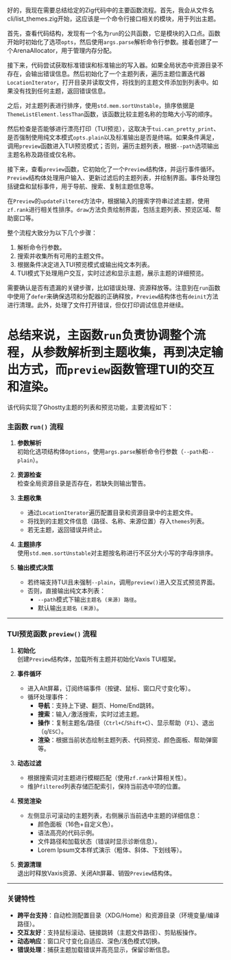 好的，我现在需要总结给定的Zig代码中的主要函数流程。首先，我会从文件名cli/list_themes.zig开始，这应该是一个命令行接口相关的模块，用于列出主题。

首先，查看代码结构，发现有一个名为`run`的公共函数，它是模块的入口点。函数开始时初始化了选项`opts`，然后使用`args.parse`解析命令行参数。接着创建了一个ArenaAllocator，用于管理内存分配。

接下来，代码尝试获取标准错误和标准输出的写入器。如果全局状态中资源目录不存在，会输出错误信息。然后初始化了一个主题列表，遍历主题位置迭代器`LocationIterator`，打开目录并读取文件，将找到的主题文件添加到列表中。如果没有找到任何主题，返回错误信息。

之后，对主题列表进行排序，使用`std.mem.sortUnstable`，排序依据是`ThemeListElement.lessThan`函数，该函数比较主题名称的忽略大小写的顺序。

然后检查是否能够进行漂亮打印（TUI预览），这取决于`tui.can_pretty_print`、是否强制使用纯文本模式`opts.plain`以及标准输出是否是终端。如果条件满足，调用`preview`函数进入TUI预览模式；否则，遍历主题列表，根据`--path`选项输出主题名称及路径或仅名称。

接下来，查看`preview`函数，它初始化了一个`Preview`结构体，并运行事件循环。`Preview`结构体处理用户输入、更新过滤后的主题列表，并绘制界面。事件处理包括键盘和鼠标事件，用于导航、搜索、复制主题信息等。

在`Preview`的`updateFiltered`方法中，根据输入的搜索字符串过滤主题，使用`zf.rank`进行相关性排序。`draw`方法负责绘制界面，包括主题列表、预览区域、帮助窗口等。

整个流程大致分为以下几个步骤：
1. 解析命令行参数。
2. 搜索并收集所有可用的主题文件。
3. 根据条件决定进入TUI预览模式或输出纯文本列表。
4. TUI模式下处理用户交互，实时过滤和显示主题，展示主题的详细预览。

需要确认是否有遗漏的关键步骤，比如错误处理、资源释放等。注意到在`run`函数中使用了`defer`来确保选项和分配器的正确释放，`Preview`结构体也有`deinit`方法进行清理。此外，处理了文件打开错误，但仅打印调试信息并继续。

总结来说，主函数`run`负责协调整个流程，从参数解析到主题收集，再到决定输出方式，而`preview`函数管理TUI的交互和渲染。
================================================
该代码实现了Ghostty主题的列表和预览功能，主要流程如下：

### 主函数 `run()` 流程
1. **参数解析**  
   初始化选项结构体`Options`，使用`args.parse`解析命令行参数（`--path`和`--plain`）。

2. **资源检查**  
   检查全局资源目录是否存在，若缺失则输出警告。

3. **主题收集**  
   - 通过`LocationIterator`遍历配置目录和资源目录中的主题文件。
   - 将找到的主题文件信息（路径、名称、来源位置）存入`themes`列表。
   - 若无主题，返回错误并终止。

4. **主题排序**  
   使用`std.mem.sortUnstable`对主题按名称进行不区分大小写的字母序排序。

5. **输出模式决策**  
   - 若终端支持TUI且未强制`--plain`，调用`preview()`进入交互式预览界面。
   - 否则，直接输出纯文本列表：
     - `--path`模式下输出`主题名 (来源) 路径`。
     - 默认输出`主题名 (来源)`。

---

### TUI预览函数 `preview()` 流程
1. **初始化**  
   创建`Preview`结构体，加载所有主题并初始化Vaxis TUI框架。

2. **事件循环**  
   - 进入Alt屏幕，订阅终端事件（按键、鼠标、窗口尺寸变化等）。
   - 循环处理事件：
     - **导航**：支持上下键、翻页、Home/End跳转。
     - **搜索**：输入`/`激活搜索，实时过滤主题。
     - **操作**：复制主题名/路径（`Ctrl+C`/`Shift+C`）、显示帮助（`F1`）、退出（`q`/`ESC`）。
     - **渲染**：根据当前状态绘制主题列表、代码预览、颜色面板、帮助弹窗等。

3. **动态过滤**  
   - 根据搜索词对主题进行模糊匹配（使用`zf.rank`计算相关性）。
   - 维护`filtered`列表存储匹配索引，保持当前选中项的位置。

4. **预览渲染**  
   - 左侧显示可滚动的主题列表，右侧展示当前选中主题的详细信息：
     - 颜色面板（16色+自定义色）。
     - 语法高亮的代码示例。
     - 文件路径和加载状态（错误时显示诊断信息）。
     - Lorem Ipsum文本样式演示（粗体、斜体、下划线等）。

5. **资源清理**  
   退出时释放Vaxis资源、关闭Alt屏幕、销毁`Preview`结构体。

---

### 关键特性
- **跨平台支持**：自动检测配置目录（XDG/Home）和资源目录（环境变量/编译路径）。
- **交互友好**：支持鼠标滚动、链接跳转（主题文件路径）、剪贴板操作。
- **动态响应**：窗口尺寸变化自适应、深色/浅色模式切换。
- **错误处理**：捕获主题加载错误并高亮显示，保留诊断信息。